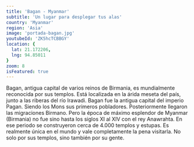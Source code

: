 ```yaml
---
title: 'Bagan - Myanmar'
subtitle: 'Un lugar para desplegar tus alas'
country: 'Myanmar'
region: 'Asia'
image: 'portada-bagan.jpg'
youtubeId: 'ZK5hcTCBBGY'
location: {
  lat: 21.172206,
  lng: 94.85011
}
zoom: 8
isFeatured: true
---
```


Bagan, antigua capital de varios reinos de Birmania, es mundialmente reconocida por sus templos. Está localizada en la árida meseta del país, junto a las riberas del río Irawadi. Bagan fue la antigua capital del imperio Pagan. Siendo los Mons sus primeros pobladores. Posteriormente llegaron las migraciones Birmano. Pero la época de máximo esplendor de Myanmar (Birmania) no fue sino hasta los siglos XI al XIV con el rey Anawrahta. En ese periodo se construyeron cerca de 4.000 templos y estupas. Es realmente única en el mundo y vale completamente la pena visitarla. No solo por sus templos, sino también por su gente.